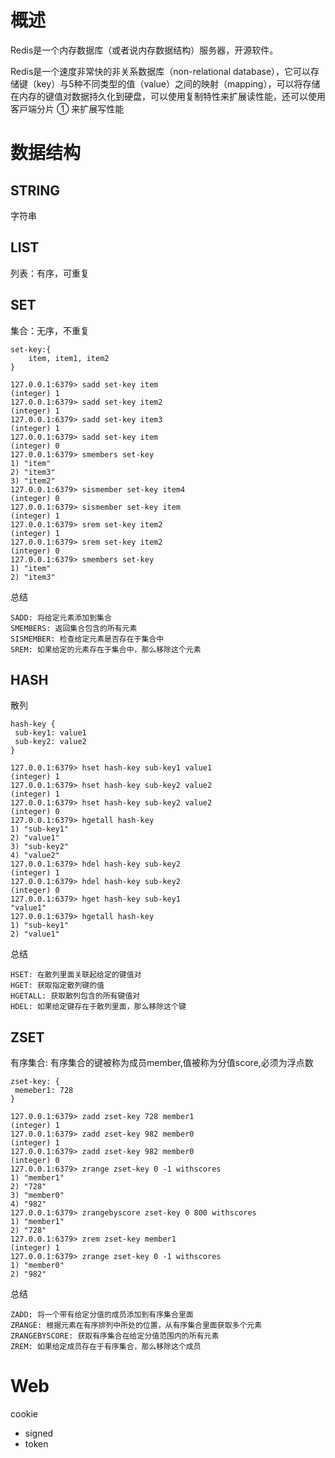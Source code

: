 # 概述

Redis是⼀个内存数据库（或者说内存数据结构）服务器，开源软件。

Redis是⼀个速度⾮常快的⾮关系数据库（non-relational database），它可以存储键（key）与5种不同类型的值（value）之间的映射（mapping），可以将存储在内存的键值对数据持久化到硬盘，可以使⽤复制特性来扩展读性能，还可以使⽤客⼾端分⽚ ① 来扩展写性能

# 数据结构

## STRING

字符串

## LIST

列表：有序，可重复

## SET

集合：无序，不重复

```
set-key:{
	item, item1, item2
}
```



```shell
127.0.0.1:6379> sadd set-key item
(integer) 1
127.0.0.1:6379> sadd set-key item2
(integer) 1
127.0.0.1:6379> sadd set-key item3
(integer) 1
127.0.0.1:6379> sadd set-key item
(integer) 0
127.0.0.1:6379> smembers set-key
1) "item"
2) "item3"
3) "item2"
127.0.0.1:6379> sismember set-key item4
(integer) 0
127.0.0.1:6379> sismember set-key item
(integer) 1
127.0.0.1:6379> srem set-key item2
(integer) 1
127.0.0.1:6379> srem set-key item2
(integer) 0
127.0.0.1:6379> smembers set-key
1) "item"
2) "item3"
```

总结

```
SADD: 将给定元素添加到集合
SMEMBERS: 返回集合包含的所有元素
SISMEMBER: 检查给定元素是否存在于集合中
SREM: 如果给定的元素存在于集合中，那么移除这个元素
```

## HASH

散列

```
hash-key {
 sub-key1: value1
 sub-key2: value2
}
```



```shell
127.0.0.1:6379> hset hash-key sub-key1 value1
(integer) 1
127.0.0.1:6379> hset hash-key sub-key2 value2
(integer) 1
127.0.0.1:6379> hset hash-key sub-key2 value2
(integer) 0
127.0.0.1:6379> hgetall hash-key
1) "sub-key1"
2) "value1"
3) "sub-key2"
4) "value2"
127.0.0.1:6379> hdel hash-key sub-key2
(integer) 1
127.0.0.1:6379> hdel hash-key sub-key2
(integer) 0
127.0.0.1:6379> hget hash-key sub-key1
"value1"
127.0.0.1:6379> hgetall hash-key
1) "sub-key1"
2) "value1"
```

总结

```
HSET: 在散列⾥⾯关联起给定的键值对
HGET: 获取指定散列键的值
HGETALL: 获取散列包含的所有键值对
HDEL: 如果给定键存在于散列⾥⾯，那么移除这个键

```

## ZSET

有序集合: 有序集合的键被称为成员member,值被称为分值score,必须为浮点数

```
zset-key: {
 memeber1: 728
}
```



```shell
127.0.0.1:6379> zadd zset-key 728 member1
(integer) 1
127.0.0.1:6379> zadd zset-key 982 member0
(integer) 1
127.0.0.1:6379> zadd zset-key 982 member0
(integer) 0
127.0.0.1:6379> zrange zset-key 0 -1 withscores
1) "member1"
2) "728"
3) "member0"
4) "982"
127.0.0.1:6379> zrangebyscore zset-key 0 800 withscores
1) "member1"
2) "728"
127.0.0.1:6379> zrem zset-key member1
(integer) 1
127.0.0.1:6379> zrange zset-key 0 -1 withscores
1) "member0"
2) "982"
```

总结

```
ZADD: 将⼀个带有给定分值的成员添加到有序集合⾥⾯
ZRANGE: 根据元素在有序排列中所处的位置，从有序集合⾥⾯获取多个元素
ZRANGEBYSCORE: 获取有序集合在给定分值范围内的所有元素
ZREM: 如果给定成员存在于有序集合，那么移除这个成员
```

# Web

cookie

- signed
- token